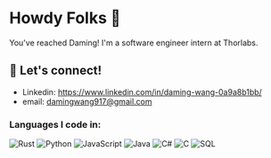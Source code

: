 # Howdy Folks 👋
You've reached Daming! I'm a software engineer intern at Thorlabs.
<!--
## Let's talk about:
- Data Structures and applications
- Algorithms and optimizations
- System designs and full stack development
- AI & Machine Learning

## 🌱 I’m currently learning ...
- System Design principles
- Cloud Deployment and tools
- More AI & Machine Learning!

## 🎿 My hobbies:
- I'm a lifetime learner! I am currently learning my third language español. I also speak English and Mandarin.
- I'm an avid traveler! I plan to visit all of the National Parks in the US! Currently at 25/63.
- I enjoy the great outdoors! I enjoy skiing, snowboarding, rock climbing, backpacking, camping. Currently learning to fish!

-->

## 💬 Let's connect!
- Linkedin: https://www.linkedin.com/in/daming-wang-0a9a8b1bb/
- email: damingwang917@gmail.com


### Languages I code in:
![Rust](https://img.shields.io/badge/-Rust-FF8000?&logo=Rust&logoColor=ffffff)
![Python](https://img.shields.io/badge/-Python-000?&logo=Python)
![JavaScript](https://img.shields.io/badge/-JavaScript-000?&logo=JavaScript)
![Java](https://img.shields.io/badge/-Java-007396?&logo=java&logoColor=fff)
![C#](https://img.shields.io/badge/-C%23-239120?&logo=c-sharp&logoColor=ffffff)
![C](https://img.shields.io/badge/-C-00599C?&logo=cplusplus&logoColor=ffffff)
![SQL](https://img.shields.io/badge/-SQL-336791?&logo=postgresql&logoColor=ffffff)

<!--
### Frameworks and Tools I work with:
![Spring](https://img.shields.io/badge/-Spring-6DB33F?&logo=spring&logoColor=white)
![Express.js](https://img.shields.io/badge/-Express.js-000000?&logo=express&logoColor=white)
![.NET](https://img.shields.io/badge/-.NET-512BD4?&logo=dotnet&logoColor=white)
![Vue.js](https://img.shields.io/badge/-Vue.js-4FC08D?&logo=vue.js&logoColor=white)
![React](https://img.shields.io/badge/-React-61DAFB?&logo=react&logoColor=black)
![SwiftUI](https://img.shields.io/badge/-SwiftUI-0D1117?&logo=swift&logoColor=white)
![DynamoDB](https://img.shields.io/badge/-DynamoDB-4053D6?&logo=amazondynamodb&logoColor=white)
![PostgreSQL](https://img.shields.io/badge/-PostgreSQL-336791?&logo=postgresql&logoColor=white)
![MySQL](https://img.shields.io/badge/-MySQL-4479A1?&logo=mysql&logoColor=white)
![MongoDB](https://img.shields.io/badge/-MongoDB-47A248?&logo=mongodb&logoColor=white)
![AWS](https://img.shields.io/badge/-AWS-232F3E?&logo=amazonaws&logoColor=white)
![Docker](https://img.shields.io/badge/-Docker-2496ED?&logo=docker&logoColor=white)
![Kubernetes](https://img.shields.io/badge/-Kubernetes-326CE5?&logo=kubernetes&logoColor=white)
![Kafka](https://img.shields.io/badge/-Kafka-231F20?&logo=apachekafka&logoColor=white)
![Sumo Logic](https://img.shields.io/badge/-Sumo_Logic-000000?&logo=sumologic&logoColor=white)
![Jupyter](https://img.shields.io/badge/-Jupyter-F37626?&logo=jupyter&logoColor=white)
-->
